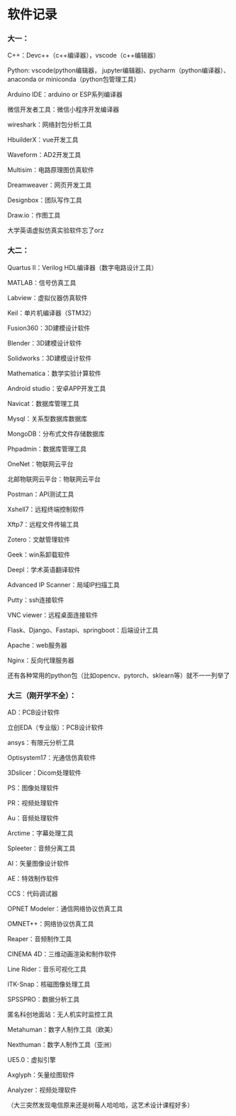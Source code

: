 # 软件记录
### 大一：
C++：Devc++（c++编译器），vscode（c++编辑器）

Python: vscode(python编辑器，
jupyter编辑器)、pycharm（python编译器）、anaconda or miniconda（python包管理工具）

Arduino IDE：arduino or ESP系列编译器

微信开发者工具：微信小程序开发编译器

wireshark：网络封包分析工具

HbuilderX：vue开发工具

Waveform：AD2开发工具

Multisim：电路原理图仿真软件

Dreamweaver：网页开发工具

Designbox：团队写作工具

Draw.io：作图工具

大学英语虚拟仿真实验软件忘了orz

### 大二：
Quartus II：Verilog HDL编译器（数字电路设计工具）

MATLAB：信号仿真工具

Labview：虚拟仪器仿真软件

Keil：单片机编译器（STM32）

Fusion360：3D建模设计软件

Blender：3D建模设计软件

Solidworks：3D建模设计软件

Mathematica：数学实验计算软件

Android studio：安卓APP开发工具

Navicat：数据库管理工具

Mysql：关系型数据库数据库

MongoDB：分布式文件存储数据库

Phpadmin：数据库管理工具

OneNet：物联网云平台

北邮物联网云平台：物联网云平台

Postman：API测试工具

Xshell7：远程终端控制软件

Xftp7：远程文件传输工具

Zotero：文献管理软件

Geek：win系卸载软件

Deepl：学术英语翻译软件

Advanced IP Scanner：局域IP扫描工具

Putty：ssh连接软件

VNC viewer：远程桌面连接软件

Flask、Django、Fastapi、springboot：后端设计工具

Apache：web服务器

Nginx：反向代理服务器

还有各种常用的python包（比如opencv、pytorch、sklearn等）就不一一列举了
### 大三（刚开学不全）：
AD：PCB设计软件

立创EDA（专业版）：PCB设计软件

ansys：有限元分析工具

Optisystem17：光通信仿真软件

3Dslicer：Dicom处理软件

PS：图像处理软件

PR：视频处理软件

Au：音频处理软件

Arctime：字幕处理工具

Spleeter：音频分离工具

AI：矢量图像设计软件

AE：特效制作软件

CCS：代码调试器

OPNET Modeler：通信网络协议仿真工具

OMNET++：网络协议仿真工具

Reaper：音频制作工具

CINEMA 4D：三维动画渲染和制作软件

Line Rider：音乐可视化工具

ITK-Snap：核磁图像处理工具

SPSSPRO：数据分析工具

匿名科创地面站：无人机实时监控工具

Metahuman：数字人制作工具（欧美）

Nexthuman：数字人制作工具（亚洲）

UE5.0：虚拟引擎

Axglyph：矢量绘图软件

Analyzer：视频处理软件

（大三突然发现电信原来还是树莓人哈哈哈，这艺术设计课程好多）
